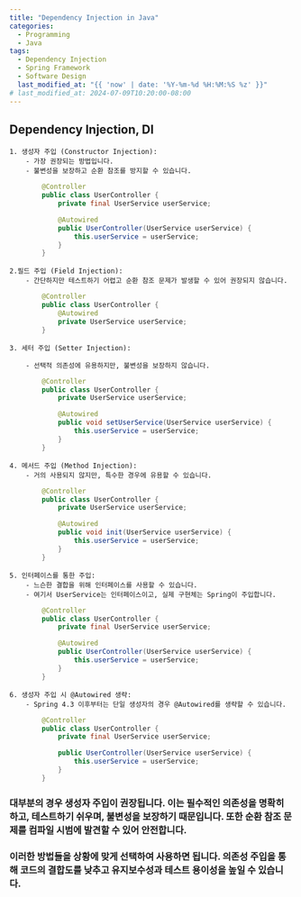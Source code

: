 ```yaml
---
title: "Dependency Injection in Java"
categories:
  - Programming
  - Java
tags:
  - Dependency Injection
  - Spring Framework
  - Software Design
  last_modified_at: "{{ 'now' | date: '%Y-%m-%d %H:%M:%S %z' }}"
# last_modified_at: 2024-07-09T10:20:00-08:00
---
```


## Dependency Injection, DI
    1. 생성자 주입 (Constructor Injection):
        - 가장 권장되는 방법입니다.
        - 불변성을 보장하고 순환 참조를 방지할 수 있습니다.
```java   
        @Controller
        public class UserController {
            private final UserService userService;

            @Autowired
            public UserController(UserService userService) {
                this.userService = userService;
            }
        }
```
    2.필드 주입 (Field Injection):
        - 간단하지만 테스트하기 어렵고 순환 참조 문제가 발생할 수 있어 권장되지 않습니다.
```java   
        @Controller
        public class UserController {
            @Autowired
            private UserService userService;
        }
```
    3. 세터 주입 (Setter Injection):

        - 선택적 의존성에 유용하지만, 불변성을 보장하지 않습니다.
```java   
        @Controller
        public class UserController {
            private UserService userService;

            @Autowired
            public void setUserService(UserService userService) {
                this.userService = userService;
            }
        }
```
    4. 메서드 주입 (Method Injection):
        - 거의 사용되지 않지만, 특수한 경우에 유용할 수 있습니다.
```java   
        @Controller
        public class UserController {
            private UserService userService;

            @Autowired
            public void init(UserService userService) {
                this.userService = userService;
            }
        }
```
    5. 인터페이스를 통한 주입:
        - 느슨한 결합을 위해 인터페이스를 사용할 수 있습니다.
        - 여기서 UserService는 인터페이스이고, 실제 구현체는 Spring이 주입합니다.
```java   
        @Controller
        public class UserController {
            private final UserService userService;

            @Autowired
            public UserController(UserService userService) {
                this.userService = userService;
            }
        }
```
    6. 생성자 주입 시 @Autowired 생략:
        - Spring 4.3 이후부터는 단일 생성자의 경우 @Autowired를 생략할 수 있습니다.
```java   
        @Controller
        public class UserController {
            private final UserService userService;

            public UserController(UserService userService) {
                this.userService = userService;
            }
        }
```
### 대부분의 경우 생성자 주입이 권장됩니다. 이는 필수적인 의존성을 명확히 하고, 테스트하기 쉬우며, 불변성을 보장하기 때문입니다. 또한 순환 참조 문제를 컴파일 시범에 발견할 수 있어 안전합니다.    
### 이러한 방법들을 상황에 맞게 선택하여 사용하면 됩니다. 의존성 주입을 통해 코드의 결합도를 낮추고 유지보수성과 테스트 용이성을 높일 수 있습니다.
